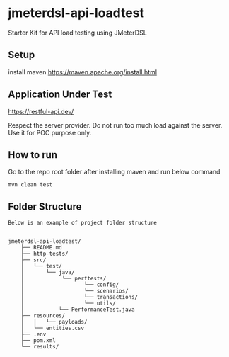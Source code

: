 # jmeterdsl-api-loadtest
Starter Kit for API load testing using JMeterDSL

## Setup

install maven https://maven.apache.org/install.html


## Application Under Test 

https://restful-api.dev/

Respect the server provider. Do not run too much load against the server. Use it for POC purpose only.


## How to run
Go to the repo root folder after installing maven and run below command

````
mvn clean test
`````


## Folder Structure

    Below is an example of project folder structure

 
    jmeterdsl-api-loadtest/
        ├── README.md
        ├── http-tests/
        ├── src/
        │   └── test/
        │       └── java/
        │            └── perftests/
        │                   └── config/
        │                   └── scenarios/
        │                   └── transactions/
        │                   └── utils/
        │           └── PerformanceTest.java
        ├── resources/
        │   │   └── payloads/
        │   └── entities.csv
        ├── .env
        ├── pom.xml
        └── results/


